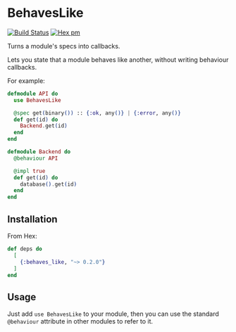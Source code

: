 # BehavesLike
[![Build Status](https://travis-ci.org/koudelka/behaves_like.svg?branch=master)](https://travis-ci.org/koudelka/behaves_like)
[![Hex pm](https://img.shields.io/hexpm/v/behaves_like.svg?style=flat)](https://hex.pm/packages/behaves_like)

Turns a module's specs into callbacks.

Lets you state that a module behaves like another, without writing behaviour callbacks.

For example:
```elixir
defmodule API do
  use BehavesLike

  @spec get(binary()) :: {:ok, any()} | {:error, any()}
  def get(id) do
    Backend.get(id)
  end
end

defmodule Backend do
  @behaviour API

  @impl true
  def get(id) do
    database().get(id)
  end
end
```

## Installation

From Hex:

```elixir
def deps do
  [
    {:behaves_like, "~> 0.2.0"}
  ]
end
```

## Usage

Just add `use BehavesLike` to your module, then you can use the standard `@behaviour` attribute in other modules to refer to it.
